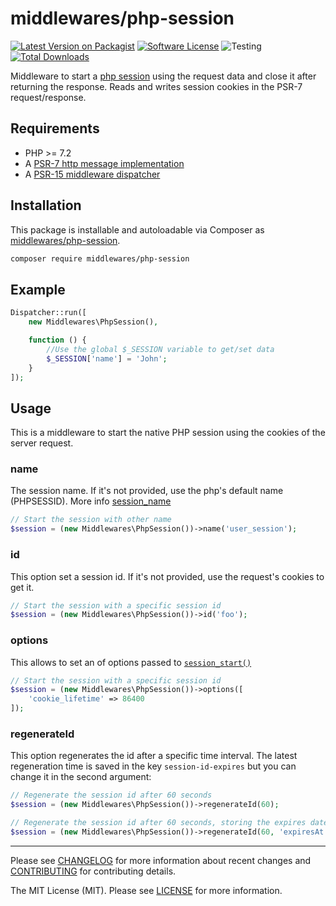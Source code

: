 # middlewares/php-session

[![Latest Version on Packagist][ico-version]][link-packagist]
[![Software License][ico-license]](LICENSE)
![Testing][ico-ga]
[![Total Downloads][ico-downloads]][link-downloads]

Middleware to start a [php session](http://php.net/manual/en/book.session.php) using the request data and close it after returning the response. Reads and writes session cookies in the PSR-7 request/response.

## Requirements

* PHP >= 7.2
* A [PSR-7 http message implementation](https://github.com/middlewares/awesome-psr15-middlewares#psr-7-implementations)
* A [PSR-15 middleware dispatcher](https://github.com/middlewares/awesome-psr15-middlewares#dispatcher)

## Installation

This package is installable and autoloadable via Composer as [middlewares/php-session](https://packagist.org/packages/middlewares/php-session).

```sh
composer require middlewares/php-session
```

## Example

```php
Dispatcher::run([
	new Middlewares\PhpSession(),

    function () {
        //Use the global $_SESSION variable to get/set data
        $_SESSION['name'] = 'John';
    }
]);
```

## Usage

This is a middleware to start the native PHP session using the cookies of the server request.

### name

The session name. If it's not provided, use the php's default name (PHPSESSID). More info [session_name](https://www.php.net/manual/en/function.session-name.php)

```php
// Start the session with other name
$session = (new Middlewares\PhpSession())->name('user_session');
```

### id

This option set a session id. If it's not provided, use the request's cookies to get it.

```php
// Start the session with a specific session id
$session = (new Middlewares\PhpSession())->id('foo');
```

### options

This allows to set an of options passed to [`session_start()`](http://php.net/session_start)

```php
// Start the session with a specific session id
$session = (new Middlewares\PhpSession())->options([
    'cookie_lifetime' => 86400
]);
```

### regenerateId

This option regenerates the id after a specific time interval. The latest regeneration time is saved in the key `session-id-expires` but you can change it in the second argument:

```php
// Regenerate the session id after 60 seconds
$session = (new Middlewares\PhpSession())->regenerateId(60);

// Regenerate the session id after 60 seconds, storing the expires date in the key 'expiresAt'
$session = (new Middlewares\PhpSession())->regenerateId(60, 'expiresAt');
```

---

Please see [CHANGELOG](CHANGELOG.md) for more information about recent changes and [CONTRIBUTING](CONTRIBUTING.md) for contributing details.

The MIT License (MIT). Please see [LICENSE](LICENSE) for more information.

[ico-version]: https://img.shields.io/packagist/v/middlewares/php-session.svg?style=flat-square
[ico-license]: https://img.shields.io/badge/license-MIT-brightgreen.svg?style=flat-square
[ico-ga]: https://github.com/middlewares/php-session/workflows/testing/badge.svg
[ico-downloads]: https://img.shields.io/packagist/dt/middlewares/php-session.svg?style=flat-square

[link-packagist]: https://packagist.org/packages/middlewares/php-session
[link-downloads]: https://packagist.org/packages/middlewares/php-session
